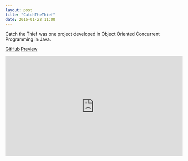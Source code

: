```yaml
---
layout: post
title: "CatchTheThief"
date: 2016-01-28 11:00
---
```


Catch the Thief was one project developed in Object Oriented Concurrent Programming in Java.

[GitHub](https://github.com/joelpinheiro/CatchThief)
[Preview](https://www.youtube.com/watch?v=bFvfBsKo904)

<iframe width="560" height="315" src="https://www.youtube.com/watch?v=bFvfBsKo904" frameborder="0" allowfullscreen></iframe>